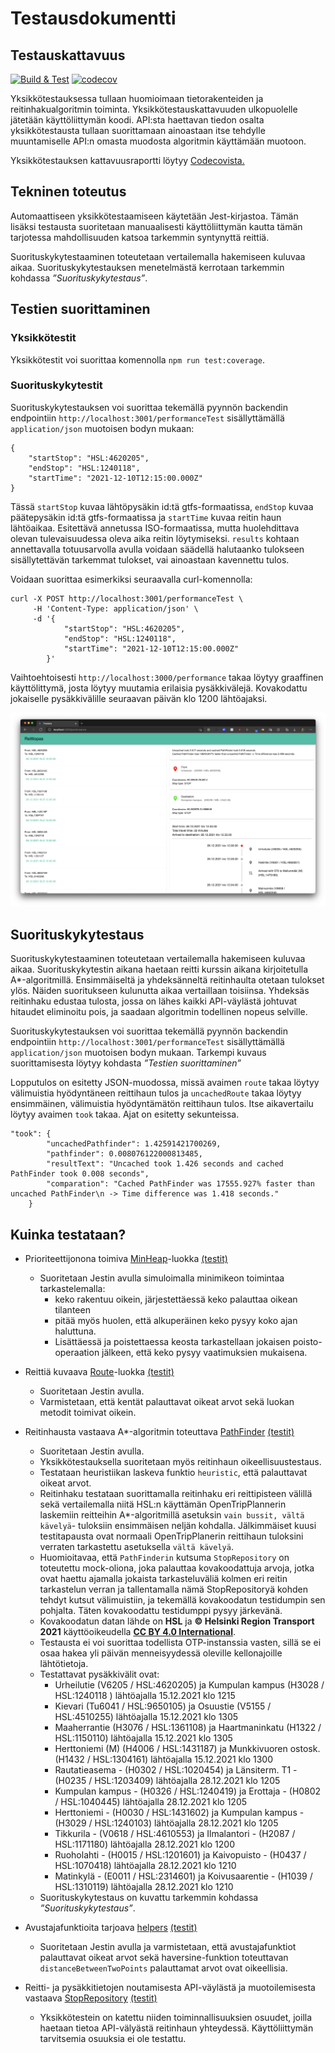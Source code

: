 # Testausdokumentti

## Testauskattavuus

[![Build & Test](https://github.com/FinThunderstorm/tiralabra/actions/workflows/main.yml/badge.svg)](https://github.com/FinThunderstorm/tiralabra/actions/workflows/main.yml) [![codecov](https://codecov.io/gh/FinThunderstorm/tiralabra/branch/master/graph/badge.svg?token=agzbQdgG0v)](https://codecov.io/gh/FinThunderstorm/tiralabra)

Yksikkötestauksessa tullaan huomioimaan tietorakenteiden ja reitinhakualgoritmin toiminta. Yksikkötestauskattavuuden ulkopuolelle jätetään käyttöliittymän koodi. API:sta haettavan tiedon osalta yksikkötestausta tullaan suorittamaan ainoastaan itse tehdylle muuntamiselle API:n omasta muodosta algoritmin käyttämään muotoon.

Yksikkötestauksen kattavuusraportti löytyy [Codecovista.](https://codecov.io/gh/FinThunderstorm/tiralabra)

## Tekninen toteutus

Automaattiseen yksikkötestaamiseen käytetään Jest-kirjastoa. Tämän lisäksi testausta suoritetaan manuaalisesti käyttöliittymän kautta tämän tarjotessa mahdollisuuden katsoa tarkemmin syntynyttä reittiä.

Suorituskykytestaaminen toteutetaan vertailemalla hakemiseen kuluvaa aikaa. Suorituskykytestauksen menetelmästä kerrotaan tarkemmin kohdassa _”Suorituskykytestaus”_.

## Testien suorittaminen

### Yksikkötestit

Yksikkötestit voi suorittaa komennolla `npm run test:coverage`.

### Suorituskykytestit

Suorituskykytestauksen voi suorittaa tekemällä pyynnön backendin endpointiin `http://localhost:3001/performanceTest` sisällyttämällä `application/json` muotoisen bodyn mukaan:

```
{
    "startStop": "HSL:4620205",
    "endStop": "HSL:1240118",
    "startTime": "2021-12-10T12:15:00.000Z"
}
```

Tässä `startStop` kuvaa lähtöpysäkin id:tä gtfs-formaatissa, `endStop` kuvaa päätepysäkin id:tä gtfs-formaatissa ja `startTime` kuvaa reitin haun lähtöaikaa. Esitettävä annetussa ISO-formaatissa, mutta huolehdittava olevan tulevaisuudessa oleva aika reitin löytymiseksi. `results` kohtaan annettavalla totuusarvolla avulla voidaan säädellä halutaanko tulokseen sisällytettävän tarkemmat tulokset, vai ainoastaan kavennettu tulos.

Voidaan suorittaa esimerkiksi seuraavalla curl-komennolla:

```
curl -X POST http://localhost:3001/performanceTest \
     -H 'Content-Type: application/json' \
     -d '{
            "startStop": "HSL:4620205",
            "endStop": "HSL:1240118",
            "startTime": "2021-12-10T12:15:00.000Z"
        }'
```

Vaihtoehtoisesti `http://localhost:3000/performance` takaa löytyy graaffinen käyttölittymä, josta löytyy muutamia erilaisia pysäkkivälejä. Kovakodattu jokaiselle pysäkkivälille seuraavan päivän klo 1200 lähtöajaksi.

![UI](./media/performance.png)

## Suorituskykytestaus

Suorituskykytestaaminen toteutetaan vertailemalla hakemiseen kuluvaa aikaa. Suorituskykytestin aikana haetaan reitti kurssin aikana kirjoitetulla A\*-algoritmillä. Ensimmäiseltä ja yhdeksänneltä reitinhaulta otetaan tulokset ylös. Näiden suoritukseen kulunutta aikaa vertaillaan toisiinsa. Yhdeksäs reitinhaku edustaa tulosta, jossa on lähes kaikki API-väylästä johtuvat hitaudet eliminoitu pois, ja saadaan algoritmin todellinen nopeus selville.

Suorituskykytestauksen voi suorittaa tekemällä pyynnön backendin endpointiin `http://localhost:3001/performanceTest` sisällyttämällä `application/json` muotoisen bodyn mukaan. Tarkempi kuvaus suorittamisesta löytyy kohdasta _”Testien suorittaminen”_

Lopputulos on esitetty JSON-muodossa, missä avaimen `route` takaa löytyy välimuistia hyödyntäneen reittihaun tulos ja `uncachedRoute` takaa löytyy ensimmäinen, välimuistia hyödyntämätön reittihaun tulos.
Itse aikavertailu löytyy avaimen `took` takaa. Ajat on esitetty sekunteissa.

```
"took": {
        "uncachedPathfinder": 1.42591421700269,
        "pathfinder": 0.008076122000813485,
        "resultText": "Uncached took 1.426 seconds and cached PathFinder took 0.008 seconds",
        "comparation": "Cached PathFinder was 17555.927% faster than uncached PathFinder\n -> Time difference was 1.418 seconds."
    }
```

## Kuinka testataan?

-   Prioriteettijonona toimiva [MinHeap](../src/datastructures/MinHeap.js)-luokka [(testit)](../src/datastructures/tests/MinHeap.test.js)

    -   Suoritetaan Jestin avulla simuloimalla minimikeon toimintaa tarkastelemalla:
        -   keko rakentuu oikein, järjestettäessä keko palauttaa oikean tilanteen
        -   pitää myös huolen, että alkuperäinen keko pysyy koko ajan haluttuna.
        -   Lisättäessä ja poistettaessa keosta tarkastellaan jokaisen poisto-operaation jälkeen, että keko pysyy vaatimuksien mukaisena.

-   Reittiä kuvaava [Route](../src/datastructures/Route.js)-luokka [(testit)](../src/datastructures/tests/Route.test.js)

    -   Suoritetaan Jestin avulla.
    -   Varmistetaan, että kentät palauttavat oikeat arvot sekä luokan metodit toimivat oikein.

-   Reitinhausta vastaava A\*-algoritmin toteuttava [PathFinder](../src/pathfinder/PathFinder.js) [(testit)](../src/pathfinder/tests/PathFinder.test.js)

    -   Suoritetaan Jestin avulla.
    -   Yksikkötestauksella suoritetaan myös reitinhaun oikeellisuustestaus.
    -   Testataan heuristiikan laskeva funktio `heuristic`, että palauttavat oikeat arvot.
    -   Reitinhaku testataan suorittamalla reitinhaku eri reittipisteen välillä sekä vertailemalla niitä HSL:n käyttämän OpenTripPlannerin laskemiin reitteihin A\*-algoritmillä asetuksin `vain bussit, vältä kävelyä`- tuloksiin ensimmäisen neljän kohdalla. Jälkimmäiset kuusi testitapausta ovat normaali OpenTripPlanerin reittihaun tuloksini verraten tarkastettu asetuksella `vältä kävelyä`.
    -   Huomioitavaa, että `PathFinderin` kutsuma `StopRepository` on toteutettu mock-oliona, joka palauttaa kovakoodattuja arvoja, jotka ovat haettu ajamalla jokaista tarkasteluväliä kolmen eri reitin tarkastelun verran ja tallentamalla nämä StopRepositoryä kohden tehdyt kutsut välimuistiin, ja tekemällä kovakoodatun testidumpin sen pohjalta. Täten kovakoodattu testidumppi pysyy järkevänä.
    -   Kovakoodatun datan lähde on **HSL** ja **© Helsinki Region Transport 2021** käyttöoikeudella [**CC BY 4.0 International**](https://creativecommons.org/licenses/by/4.0/).
    -   Testausta ei voi suorittaa todellista OTP-instanssia vasten, sillä se ei osaa hakea yli päivän menneisyydessä oleville kellonajoille lähtötietoja.
    -   Testattavat pysäkkivälit ovat:
        -   Urheilutie (V6205 / HSL:4620205) ja Kumpulan kampus (H3028 / HSL:1240118 ) lähtöajalla 15.12.2021 klo 1215
        -   Kievari (Tu6041 / HSL:9650105) ja Osuustie (V5155 / HSL:4510255) lähtöajalla 15.12.2021 klo 1305
        -   Maaherrantie (H3076 / HSL:1361108) ja Haartmaninkatu (H1322 / HSL:1150110) lähtöajalla 15.12.2021 klo 1305
        -   Herttoniemi (M) (H4006 / HSL:1431187) ja Munkkivuoren ostosk. (H1432 / HSL:1304161) lähtöajalla 15.12.2021 klo 1300
        -   Rautatieasema - (H0302 / HSL:1020454) ja Länsiterm. T1 - (H0235 / HSL:1203409) lähtöajalla 28.12.2021 klo 1205
        -   Kumpulan kampus - (H0326 / HSL:1240419) ja Erottaja - (H0802 / HSL:1040445) lähtöajalla 28.12.2021 klo 1205
        -   Herttoniemi - (H0030 / HSL:1431602) ja Kumpulan kampus - (H3029 / HSL:1240103) lähtöajalla 28.12.2021 klo 1205
        -   Tikkurila - (V0618 / HSL:4610553) ja Ilmalantori - (H2087 / HSL:1171180) lähtöajalla 28.12.2021 klo 1200
        -   Ruoholahti - (H0015 / HSL:1201601) ja Kaivopuisto - (H0437 / HSL:1070418) lähtöajalla 28.12.2021 klo 1210
        -   Matinkylä - (E0011 / HSL:2314601) ja Koivusaarentie - (H1039 / HSL:1310119) lähtöajalla 28.12.2021 klo 1210
    -   Suorituskykytestaus on kuvattu tarkemmin kohdassa _”Suorituskykytestaus”_.

-   Avustajafunktioita tarjoava [helpers](../src/backend/utils/helpers.js) [(testit)](../src/backend/tests/helpers.test.js)

    -   Suoritetaan Jestin avulla ja varmistetaan, että avustajafunktiot palauttavat oikeat arvot sekä haversine-funktion toteuttavan `distanceBetweenTwoPoints` palauttamat arvot ovat oikeellisia.

-   Reitti- ja pysäkkitietojen noutamisesta API-väylästä ja muotoilemisesta vastaava [StopRepository](../src/backend/repositories/stopRepository.js) [(testit)](../src/backend/tests/stopRepository.test.js)
    -   Yksikkötestein on katettu niiden toiminnallisuuksien osuudet, joilla haetaan tietoa API-välyästä reitinhaun yhteydessä. Käyttöliittymän tarvitsemia osuuksia ei ole testattu.
